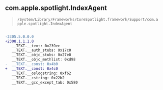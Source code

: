 ## com.apple.spotlight.IndexAgent

> `/System/Library/Frameworks/CoreSpotlight.framework/Support/com.apple.spotlight.IndexAgent`

```diff

-2305.5.0.0.0
+2308.1.1.1.0
   __TEXT.__text: 0x239ec
   __TEXT.__auth_stubs: 0x17c0
   __TEXT.__objc_stubs: 0x27e0
   __TEXT.__objc_methlist: 0xd98
-  __TEXT.__const: 0x4b0
+  __TEXT.__const: 0x4c0
   __TEXT.__oslogstring: 0xf62
   __TEXT.__cstring: 0x22b2
   __TEXT.__gcc_except_tab: 0x580

```
